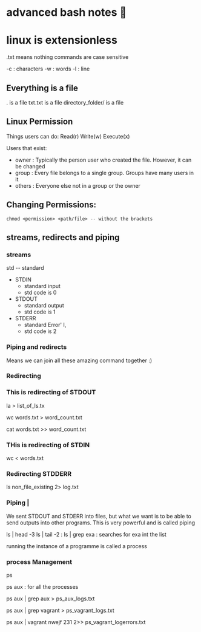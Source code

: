 # advanced bash notes :taco:


# linux is extensionless
.txt means nothing
commands are case sensitive

-c : characters
-w : words
-l : line
## Everything is a file
. is a file
txt.txt is a file
directory_folder/ is a file


## Linux Permission

Things users can do:
Read(r)
Write(w)
Execute(x)

Users that exist:
- owner : Typically the person user who created the file. However, it can be changed
- group : Every file belongs to a single group. Groups have many users in it
- others : Everyone else not in a group or the owner


## Changing Permissions:

    chmod <permission> <path/file> -- without the brackets

## streams, redirects and piping
### streams
std -- standard
- STDIN
  - standard input
  - std code is 0
- STDOUT
  - standard output
  - std code is 1
- STDERR
  - standard Error'
  l,
  - std code is 2

### Piping and redirects
Means we can join all these amazing command together :)

### Redirecting
### This is redirecting  of STDOUT
la > list_of_ls.tx

wc words.txt > word_count.txt

cat words.txt >> word_count.txt


### THis is redirecting of STDIN

wc < words.txt


### Redirecting STDDERR

ls non_file_existing 2> log.txt

### Piping |
We sent STDOUT and STDERR into files, but what we want is to be able to send outputs
into other programs. This is very powerful and is called piping


ls | head -3
ls | tail -2     :
ls | grep exa    : searches for exa int the list


running the instance of a programme is called a process


### process Management

ps

ps aux : for all the processes

ps aux | grep aux > ps_aux_logs.txt

ps aux | grep vagrant > ps_vagrant_logs.txt

ps aux | vagrant nwejf 231 2>> ps_vagrant_logerrors.txt
